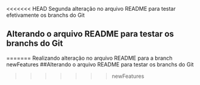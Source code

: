 <<<<<<< HEAD
Segunda alteração no arquivo README para testar efetivamente os branchs do Git

## Alterando o arquivo README para testar os branchs do Git
=======
Realizando alteração no arquivo README para a branch newFeatures
##Alterando o arquivo README para testar os branchs do Git
>>>>>>> newFeatures
